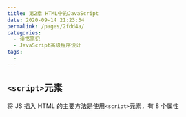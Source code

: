 ```yaml
---
title: 第2章 HTML中的JavaScript
date: 2020-09-14 21:23:34
permalink: /pages/2fdd4a/
categories:
  - 读书笔记
  - JavaScript高级程序设计
tags:
  -
---
```


## `<script>`元素

将 JS 插入 HTML 的主要方法是使用`<script>`元素，有 8 个属性
